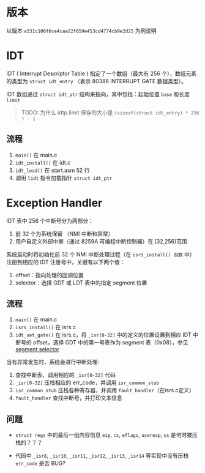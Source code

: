 # 版本

以版本 `a331c106f6ce4caa22f859e453cd4774cb9e2d25` 为例说明

# IDT

IDT ( Interrupt Descriptor Table ) 指定了一个数组（最大有 256 个），数组元素的类型为 `struct idt_entry` （表示 80386 INTERRUPT GATE 数据类型）。

IDT 数组通过 `struct idt_ptr` 结构来指向，其中包括：起始位置 `base` 和长度 `limit`

> TODO:
> 为什么 idtp.limit 保存的大小是 `(sizeof(struct idt_entry) * 256 ) - 1` 

## 流程


1. `main()`  在 main.c
2. `idt_install()` 在 idt.c
3. `idt_load()` 在 start.asm 52 行
4. 调用 `lidt` 指令加载指针 `struct idt_ptr`

# Exception Handler

IDT 表中 256 个中断号分为两部分：

1. 前 32 个为系统保留 （NMI 中断和异常）
2. 用户自定义外部中断（通过 8259A 可编程中断控制器）在 [32,256)范围

系统启动时将初始化前 32 个 NMI 中断处理过程（在 `isrs_install() 函数` 中）注册到相应的 IDT 注册号中，关键有以下两个值：

1. offset：指向处理的回调位置
2. selector：选择 GDT 或 LDT 表中的指定 segment 位置

## 流程

1. `main()` 在 main.c
2. `isrs_install()` 在 isrs.c
3. `idt_set_gate()` 在 isrs.c，将 `_isr[0-32]` 中的定义的位置设置到相应 IDT 中断号的 offset，选择 GDT 中的第一号表作为 segment 表（0x08），参见 [segment selector](segment.md#selector)

当有异常发生时，系统会进行中断处理:

1. 查找中断表，调用相应的 `_isr[0-32]` 代码
2. `_isr[0-32]` 压栈相应的 err_code，并调用 `isr_common_stub`
3. `isr_common_stub` 压栈各种寄存器，并调用 `fault_handler`（在isrs.c定义）
4. `fault_handler` 查找中断号，并打印文本信息


## 问题

* `struct regs` 中的最后一组内容信息 `eip`, `cs`, `eflags`, `useresp`, `ss` 是何时被压栈的？？？

* 代码中 `_isr8`, `_isr10`, `_isr11`, `_isr12`, `_isr13`, `_isr14` 等实现中没有压栈 `err_code` 是否 BUG?


